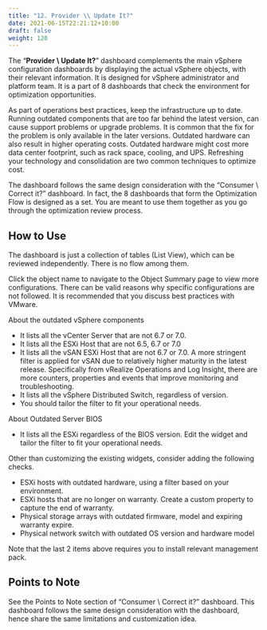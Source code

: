 ```yaml
---
title: "12. Provider \\ Update It?"
date: 2021-06-15T22:21:12+10:00
draft: false
weight: 120
---
```


The “**Provider \ Update It?**” dashboard complements the main vSphere configuration dashboards by displaying the actual vSphere objects, with their relevant information. It is designed for vSphere administrator and platform team. It is a part of 8 dashboards that check the environment for optimization opportunities. 

As part of operations best practices, keep the infrastructure up to date. Running outdated components that are too far behind the latest version, can cause support problems or upgrade problems. It is common that the fix for the problem is only available in the later versions. Outdated hardware can also result in higher operating costs. Outdated hardware might cost more data center footprint, such as rack space, cooling, and UPS. Refreshing your technology and consolidation are two common techniques to optimize cost.

The dashboard follows the same design consideration with the “Consumer \ Correct it?” dashboard. In fact, the 8 dashboards that form the Optimization Flow is designed as a set. You are meant to use them together as you go through the optimization review process. 

## How to Use

The dashboard is just a collection of tables (List View), which can be reviewed independently. There is no flow among them.

Click the object name to navigate to the Object Summary page to view more configurations. There can be valid reasons why specific configurations are not followed. It is recommended that you discuss best practices with VMware.

About the outdated vSphere components
- It lists all the vCenter Server that are not 6.7 or 7.0. 
- It lists all the ESXi Host that are not 6.5, 6.7 or 7.0
- It lists all the vSAN ESXi Host that are not 6.7 or 7.0. A more stringent filter is applied for vSAN due to relatively higher maturity in the latest release. Specifically from vRealize Operations and Log Insight, there are more counters, properties and events that improve monitoring and troubleshooting. 
- It lists all the vSphere Distributed Switch, regardless of version. 
- You should tailor the filter to fit your operational needs.

About Outdated Server BIOS
- It lists all the ESXi regardless of the BIOS version. Edit the widget and tailor the filter to fit your operational needs.

Other than customizing the existing widgets, consider adding the following checks. 
- ESXi hosts with outdated hardware, using a filter based on your environment. 
- ESXi hosts that are no longer on warranty. Create a custom property to capture the end of warranty. 
- Physical storage arrays with outdated firmware, model and expiring warranty expire. 
- Physical network switch with outdated OS version and hardware model

Note that the last 2 items above requires you to install relevant management pack.

## Points to Note

See the Points to Note section of “Consumer \ Correct it?” dashboard. This dashboard follows the same design consideration with the dashboard, hence share the same limitations and customization idea.